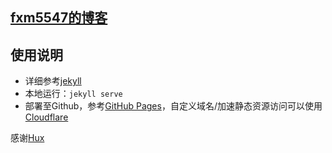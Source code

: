 ## [fxm5547的博客](https://fxm5547.com/)
## 使用说明
- 详细参考[jekyll](https://jekyllrb.com/)
- 本地运行：`jekyll serve`
- 部署至Github，参考[GitHub Pages](https://pages.github.com/)，自定义域名/加速静态资源访问可以使用[Cloudflare](https://www.cloudflare.com/)

感谢[Hux](https://github.com/huxpro/huxpro.github.io/)